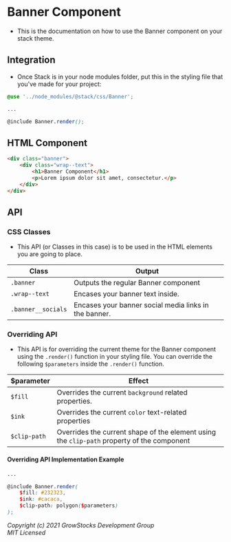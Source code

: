 # Banner Component
- This is the documentation on how to use the Banner component on your stack theme.

## Integration
- Once Stack is in your node modules folder, put this in the styling file that you've made for your project:
```scss
@use '../node_modules/@stack/css/Banner';

...

@include Banner.render();
```

## HTML Component
```html
<div class="banner">
    <div class="wrap--text">
        <h1>Banner Component</h1>
        <p>Lorem ipsum dolor sit amet, consectetur.</p>
    </div>
</div>
```

## API
### CSS Classes
- This API (or Classes in this case) is to be used in the HTML elements you are going to place.

|  Class | Output |   
|---|---|
| `.banner`  | Outputs the regular Banner component  |
| `.wrap--text`  | Encases your banner text inside. |
|  `.banner__socials` | Encases your banner social media links in the banner. |
  

### Overriding API
- This API is for overriding the current theme for the Banner component using the `.render()` function in your styling file. You can override the following `$parameters` inside the `.render()` function.

| $parameter | Effect |   
|---|---|
| `$fill` | Overrides the current `background` related properties.
| `$ink` | Overrides the current `color` text-related properties
| `$clip-path` | Overrides the current shape of the element using the `clip-path` property of the component |

#### Overriding API Implementation Example

```scss
...

@include Banner.render(
    $fill: #232323,
    $ink: #cacaca,
    $clip-path: polygon($parameters)
);
```

*Copyright (c) 2021 GrowStocks Development Group* <br>
*MIT Licensed*